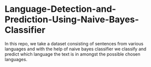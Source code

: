 # Language-Detection-and-Prediction-Using-Naive-Bayes-Classifier
In this repo, we take a dataset consisting of sentences from various languages and with the help of naive bayes classifier we classify and predict which language the text is in amongst the possible chosen languages.
